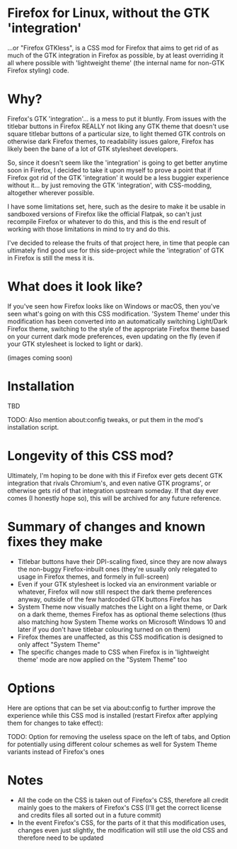 # Firefox for Linux, without the GTK 'integration'
...or "Firefox GTKless", is a CSS mod for Firefox that aims to get rid of as much of the GTK integration in Firefox as possible, by at least overriding it all where possible with 'lightweight theme' (the internal name for non-GTK Firefox styling) code.

<h1>Why?</h1>

Firefox's GTK 'integration'... is a mess to put it bluntly. From issues with the titlebar buttons in Firefox REALLY not liking any GTK theme that doesn't use square titlebar buttons of a particular size, to light themed GTK controls on otherwise dark Firefox themes, to readability issues galore, Firefox has likely been the bane of a lot of GTK stylesheet developers.

So, since it doesn't seem like the 'integration' is going to get better anytime soon in Firefox, I decided to take it upon myself to prove a point that if Firefox got rid of the GTK 'integration' it would be a less buggier experience without it... by just removing the GTK 'integration', with CSS-modding, altogether wherever possible.

I have some limitations set, here, such as the desire to make it be usable in sandboxed versions of Firefox like the official Flatpak, so can't just recompile Firefox or whatever to do this, and this is the end result of working with those limitations in mind to try and do this.

I've decided to release the fruits of that project here, in time that people can ultimately find good use for this side-project while the 'integration' of GTK in Firefox is still the mess it is.

<h1>What does it look like?</h1>

If you've seen how Firefox looks like on Windows or macOS, then you've seen what's going on with this CSS modification. 'System Theme' under this modification has been converted into an automatically switching Light/Dark Firefox theme, switching to the style of the appropriate Firefox theme based on your current dark mode preferences, even updating on the fly (even if your GTK stylesheet is locked to light or dark).

(images coming soon)

<h1>Installation</h1>

TBD

TODO: Also mention about:config tweaks, or put them in the mod's installation script.

<h1>Longevity of this CSS mod?</h1>

Ultimately, I'm hoping to be done with this if Firefox ever gets decent GTK integration that rivals Chromium's, and even native GTK programs', or otherwise gets rid of that integration upstream someday. If that day ever comes (I honestly hope so), this will be archived for any future reference.

<h1>Summary of changes and known fixes they make</h1>

- Titlebar buttons have their DPI-scaling fixed, since they are now always the non-buggy Firefox-inbuilt ones (they're usually only relegated to usage in Firefox themes, and formely in full-screen)
- Even if your GTK stylesheet is locked via an environment variable or whatever, Firefox will now still respect the dark theme preferences anyway, outside of the few hardcoded GTK buttons Firefox has
- System Theme now visually matches the Light on a light theme, or Dark on a dark theme, themes Firefox has as optional theme selections (thus also matching how System Theme works on Microsoft Windows 10 and later if you don't have titlebar colouring turned on on them)
- Firefox themes are unaffected, as this CSS modification is designed to only affect "System Theme"
- The specific changes made to CSS when Firefox is in 'lightweight theme' mode are now applied on the "System Theme" too

<h1>Options</h1>

Here are options that can be set via about:config to further improve the experience while this CSS mod is installed (restart Firefox after applying them for changes to take effect):

TODO: Option for removing the useless space on the left of tabs, and Option for potentially using different colour schemes as well for System Theme variants instead of Firefox's ones

<h1>Notes</h1>

- All the code on the CSS is taken out of Firefox's CSS, therefore all credit mainly goes to the makers of Firefox's CSS (I'll get the correct license and credits files all sorted out in a future commit)
- In the event Firefox's CSS, for the parts of it that this modification uses, changes even just slightly, the modification will still use the old CSS and therefore need to be updated
